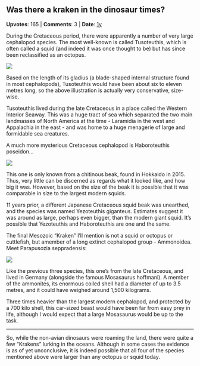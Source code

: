 ## Was there a kraken in the dinosaur times?
    
**Upvotes**: 165 | **Comments**: 3 | **Date**: [1y](https://www.quora.com/Was-there-a-kraken-in-the-dinosaur-times/answer/Gary-Meaney)

During the Cretaceous period, there were apparently a number of very large cephalopod species. The most well-known is called Tusoteuthis, which is often called a squid (and indeed it was once thought to be) but has since been reclassified as an octopus.

![](https://qph.fs.quoracdn.net/main-qimg-156a2771428030cfdcce9654e6ab2e7b-pjlq)

Based on the length of its gladius (a blade-shaped internal structure found in most cephalopods), Tusoteuthis would have been about six to eleven metres long, so the above illustration is actually very conservative, size-wise.

Tusoteuthis lived during the late Cretaceous in a place called the Western Interior Seaway. This was a huge tract of sea which separated the two main landmasses of North America at the time - Laramidia in the west and Appalachia in the east - and was home to a huge menagerie of large and formidable sea creatures.

A much more mysterious Cretaceous cephalopod is Haboroteuthis poseidon…

![](https://qph.fs.quoracdn.net/main-qimg-d247d0a92e25010e780a2d5e1e856bf2-pjlq)

This one is only known from a chitinous beak, found in Hokkaido in 2015. Thus, very little can be discerned as regards what it looked like, and how big it was. However, based on the size of the beak it is possible that it was comparable in size to the largest modern squids.

11 years prior, a different Japanese Cretaceous squid beak was unearthed, and the species was named Yezoteuthis giganteus. Estimates suggest it was around as large, perhaps even bigger, than the modern giant squid. It’s possible that Yezoteuthis and Haboroteuthis are one and the same.

The final Mesozoic “Kraken” I’ll mention is not a squid or octopus or cuttlefish, but amember of a long extinct cephalopod group - Ammonoidea. Meet Parapusozia seppradensis:

![](https://qph.fs.quoracdn.net/main-qimg-e1c9667dd503fe047fcfa8bc65fbe364-pjlq)

Like the previous three species, this one’s from the late Cretaceous, and lived in Germany (alongside the famous Mosasaurus hoffmani). A member of the ammonites, its enormous coiled shell had a diameter of up to 3.5 metres, and it could have weighed around 1,500 kilograms.

Three times heavier than the largest modern cephalopod, and protected by a 700 kilo shell, this car-sized beast would have been far from easy prey in life, although I would expect that a large Mosasaurus would be up to the task.

* * *

So, while the non-avian dinosaurs were roaming the land, there were quite a few “Krakens” lurking in the oceans. Although in some cases the evidence is as of yet unconclusive, it is indeed possible that all four of the species mentioned above were larger than any octopus or squid today.

